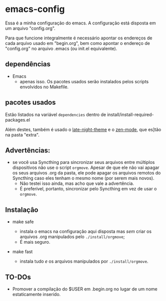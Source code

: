 # emacs-config

Essa é a minha configuração do emacs.
A configuração está disposta em um arquivo "config.org".

Para que funcione integralmente é necessário apontar os endereços de cada arquivo usado em "begin.org", bem como apontar o endereço de "config.org" no arquivo .emacs (ou init.el equivalente).

## dependências
- Emacs
	- apenas isso. Os pacotes usados serão instalados pelos scripts envolvidos no Makefile.

## pacotes usados

Estão listados na variável ``dependencies`` dentro de install/install-required-packages.el

Além destes, também é usado o [late-night-theme](https://gist.github.com/lateau/4420862) e o [zen-mode](https://github.com/aki237/zen-mode/blob/master/zen-mode.el), que es]tão na pasta "extra".

## Advertências:
- se você usa Syncthing para sincronizar seus arquivos entre múltiplos dispositivos não use o script ``orgmove``. Apesar de que ele não vai apagar os seus arquivos .org da pasta, ele pode apagar os arquivos remotos do Syncthing caso eles tenham o mesmo nome (por serem mais novos).
	- Não testei isso ainda, mas acho que vale a advertência. 
	- É preferível, portanto, sincronizar pelo Syncthing em vez de usar o ``orgmove``. 

## Instalaçâo
- make safe 
	- instala o emacs na configuraçâo aqui disposta mas _sem_ criar os arquivos .org manipulados pelo `./install/orgmove`;
	- É mais seguro. 

- make fast
	- instala tudo *e* os arquivos manipulados por `./install/orgmove`.

## TO-DOs
- Promover a compilação do $USER em .begin.org no lugar de um nome estaticamente inserido. 
